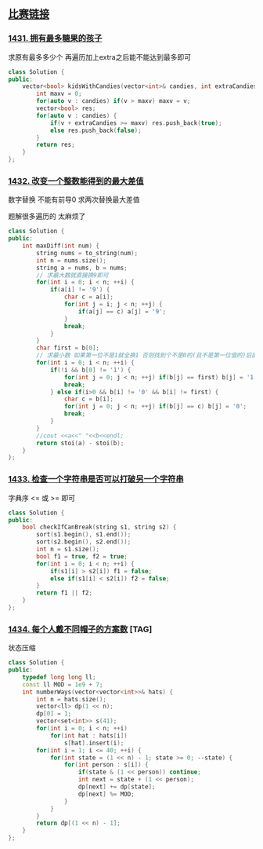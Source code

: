 ## [比赛链接](https://leetcode-cn.com/contest/biweekly-contest-25/)


### [1431. 拥有最多糖果的孩子](https://leetcode-cn.com/problems/kids-with-the-greatest-number-of-candies/)

求原有最多多少个 再遍历加上extra之后能不能达到最多即可

```c++
class Solution {
public:
    vector<bool> kidsWithCandies(vector<int>& candies, int extraCandies) {
        int maxv = 0;
        for(auto v : candies) if(v > maxv) maxv = v;
        vector<bool> res;
        for(auto v : candies) {
            if(v + extraCandies >= maxv) res.push_back(true);
            else res.push_back(false);
        }
        return res;
    }
};
```


### [1432. 改变一个整数能得到的最大差值](https://leetcode-cn.com/problems/max-difference-you-can-get-from-changing-an-integer/)

数字替换 不能有前导0 求两次替换最大差值

题解很多遍历的 太麻烦了

```c++
class Solution {
public:
    int maxDiff(int num) {
        string nums = to_string(num);
        int n = nums.size();
        string a = nums, b = nums;
      	// 求最大数就直接换9即可
        for(int i = 0; i < n; ++i) {
            if(a[i] != '9') {
                char c = a[i];
                for(int j = i; j < n; ++j) {
                    if(a[j] == c) a[j] = '9';
                }
                break;
            }
        }
        char first = b[0];
      	// 求最小数 如果第一位不是1就全换1 否则找到个不是0的(且不是第一位值的)后面全换0
        for(int i = 0; i < n; ++i) {
            if(!i && b[0] != '1') {
                for(int j = 0; j < n; ++j) if(b[j] == first) b[j] = '1';
                break;
            } else if(i>0 && b[i] != '0' && b[i] != first) {
                char c = b[i];
                for(int j = 0; j < n; ++j) if(b[j] == c) b[j] = '0';
                break;
            }
        }
        //cout <<a<<" "<<b<<endl;
        return stoi(a) - stoi(b);
    }
};
```

### [1433. 检查一个字符串是否可以打破另一个字符串](https://leetcode-cn.com/problems/check-if-a-string-can-break-another-string/)

字典序 <= 或 >= 即可

```c++
class Solution {
public:
    bool checkIfCanBreak(string s1, string s2) {
        sort(s1.begin(), s1.end());
        sort(s2.begin(), s2.end());
        int n = s1.size();
        bool f1 = true, f2 = true;
        for(int i = 0; i < n; ++i) {
            if(s1[i] > s2[i]) f1 = false;
            else if(s1[i] < s2[i]) f2 = false;
        }
        return f1 || f2;
    }
};
```

### [1434. 每个人戴不同帽子的方案数](https://leetcode-cn.com/problems/number-of-ways-to-wear-different-hats-to-each-other/) [TAG]

状态压缩

```c++
class Solution {
public:
    typedef long long ll;
    const ll MOD = 1e9 + 7;
    int numberWays(vector<vector<int>>& hats) {
        int n = hats.size();
        vector<ll> dp(1 << n);
        dp[0] = 1;
        vector<set<int>> s(41);
        for(int i = 0; i < n; ++i)
            for(int hat : hats[i])
                s[hat].insert(i);
        for(int i = 1; i <= 40; ++i) {
            for(int state = (1 << n) - 1; state >= 0; --state) {
                for(int person : s[i]) {
                    if(state & (1 << person)) continue;
                    int next = state + (1 << person);
                    dp[next] += dp[state];
                    dp[next] %= MOD;
                }
            }
        }
        return dp[(1 << n) - 1];
    }
};
```

